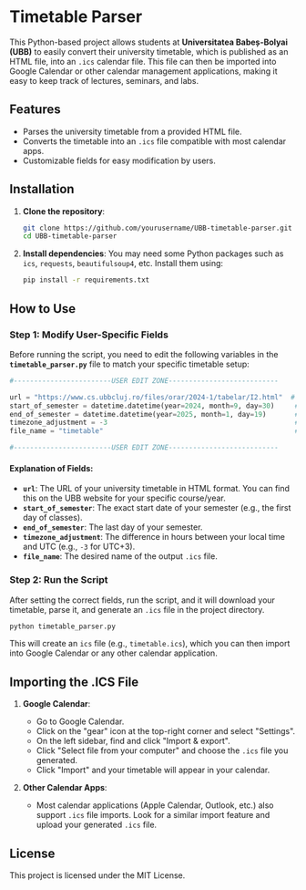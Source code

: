 # Timetable Parser

This Python-based project allows students at **Universitatea Babeș-Bolyai (UBB)** to easily convert their university timetable, which is published as an HTML file, into an `.ics` calendar file. This file can then be imported into Google Calendar or other calendar management applications, making it easy to keep track of lectures, seminars, and labs.

## Features

- Parses the university timetable from a provided HTML file.
- Converts the timetable into an `.ics` file compatible with most calendar apps.
- Customizable fields for easy modification by users.

## Installation

1. **Clone the repository**:
    ```bash
    git clone https://github.com/yourusername/UBB-timetable-parser.git
    cd UBB-timetable-parser
    ```

2. **Install dependencies**:
    You may need some Python packages such as `ics`, `requests`, `beautifulsoup4`, etc. Install them using:
    ```bash
    pip install -r requirements.txt
    ```

## How to Use

### Step 1: Modify User-Specific Fields

Before running the script, you need to edit the following variables in the **`timetable_parser.py`** file to match your specific timetable setup:

```python
#------------------------USER EDIT ZONE---------------------------

url = "https://www.cs.ubbcluj.ro/files/orar/2024-1/tabelar/I2.html"  # URL of your timetable (HTML)
start_of_semester = datetime.datetime(year=2024, month=9, day=30)     # Start date of your semester
end_of_semester = datetime.datetime(year=2025, month=1, day=19)       # End date of your semester
timezone_adjustment = -3                                              # Timezone offset (e.g., -3 for UTC+3)
file_name = "timetable"                                               # Name of the output .ics file

#------------------------USER EDIT ZONE---------------------------
```

#### Explanation of Fields:
- **`url`**: The URL of your university timetable in HTML format. You can find this on the UBB website for your specific course/year.
- **`start_of_semester`**: The exact start date of your semester (e.g., the first day of classes).
- **`end_of_semester`**: The last day of your semester.
- **`timezone_adjustment`**: The difference in hours between your local time and UTC (e.g., `-3` for UTC+3).
- **`file_name`**: The desired name of the output `.ics` file.

### Step 2: Run the Script

After setting the correct fields, run the script, and it will download your timetable, parse it, and generate an `.ics` file in the project directory.

```bash
python timetable_parser.py
```

This will create an `ics` file (e.g., `timetable.ics`), which you can then import into Google Calendar or any other calendar application.

## Importing the .ICS File

1. **Google Calendar**:
   - Go to Google Calendar.
   - Click on the "gear" icon at the top-right corner and select "Settings".
   - On the left sidebar, find and click "Import & export".
   - Click "Select file from your computer" and choose the `.ics` file you generated.
   - Click "Import" and your timetable will appear in your calendar.

2. **Other Calendar Apps**:
   - Most calendar applications (Apple Calendar, Outlook, etc.) also support `.ics` file imports. Look for a similar import feature and upload your generated `.ics` file.

## License

This project is licensed under the MIT License.
